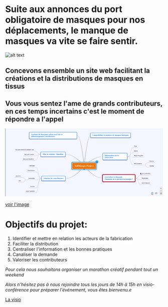 # Suite aux annonces du port obligatoire de masques pour nos déplacements, le manque de masques va vite se faire sentir.

![alt text][logo2]

[logo2]: https://cdn.discordapp.com/attachments/411520461709508628/697164621378748576/masquetissusXL.png "masque"

## Concevons ensemble un site web facilitant la créations et la distributions de masques en tissus
## Vous vous sentez l'ame de grands contributeurs, en ces temps incertains c'est le moment de répondre a l'appel

![alt text][logo]

[logo]: https://github.com/LePhareNumerique/solimasque/blob/master/solimasque.png?raw=true "Mind Map"

[voir l'image](https://github.com/LePhareNumerique/solimasque/blob/master/solimasque.png?raw=true)

# Objectifs du projet:

1. Identifier et mettre en relation les acteurs de la fabrication
2. Faciliter la distribution
3. Centraliser l'information et les bonnes pratiques
4. Canaliser la demande
5. Valoriser les contributeurs



_Pour cela nous souhaitons organiser un marathon créatif pendant tout un weekend_

*Alors n'hésitez pas à nous rejoindre tous les jours de 14h à 15h en visio-conférence pour préparer l'événement, vous êtes bienvenu.e*


[La visio](https://meet.jit.si/solimasque)



